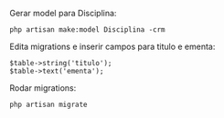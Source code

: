 Gerar model para Disciplina:

    php artisan make:model Disciplina -crm

Edita migrations e inserir campos para titulo e ementa:

    $table->string('titulo');
    $table->text('ementa');

Rodar migrations:

    php artisan migrate

